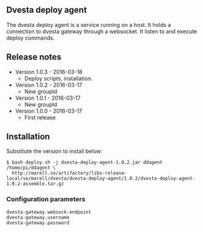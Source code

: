 ## Dvesta deploy agent

The dvesta deploy agent is a service running on a host. It holds a connection to dvesta gateway through a websocket.
It listen to and execute deploy commands.

## Release notes
* Version 1.0.3 - 2016-03-18
  * Deploy scripts, installation.
* Version 1.0.2 - 2016-03-17
  * New groupId
* Version 1.0.1 - 2016-03-17
  * New groupId
* Version 1.0.0 - 2016-03-17
  * First release

## Installation
Substitute the version to install below:
```
$ bash deploy.sh -j dvesta-deploy-agent-1.0.2.jar ddagent /home/pi/ddagent \
  http://marell.se/artifactory/libs-release-local/se/marell/dvesta/dvesta-deploy-agent/1.0.2/dvesta-deploy-agent-1.0.2-assemble.tar.gz
```

### Configuration parameters
```
dvesta-gateway.websock-endpoint
dvesta-gateway.username
dvesta-gateway.password
```
